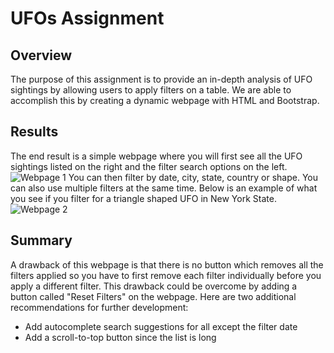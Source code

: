 # UFOs Assignment
## Overview
The purpose of this assignment is to provide an in-depth analysis of UFO sightings by allowing users to apply filters on a table. We are able to accomplish this by creating a dynamic webpage with HTML and Bootstrap. 
## Results
The end result is a simple webpage where you will first see all the UFO sightings listed on the right and the filter search options on the left.
![Webpage 1](https://user-images.githubusercontent.com/111667387/202334178-9bf0305c-68a9-443d-9ea2-9e8a6d4a3d1b.jpg)
You can then filter by date, city, state, country or shape. You can also use multiple filters at the same time. Below is an example of what you see if you filter for a triangle shaped UFO in New York State.
![Webpage 2](https://user-images.githubusercontent.com/111667387/202334597-bbd4e062-a3ef-4a2e-a0ea-c48ab84eb2bb.jpg)

## Summary

A drawback of this webpage is that there is no button which removes all the filters applied so you have to first remove each filter individually before you apply a different filter. This drawback could be overcome by adding a button called "Reset Filters" on the webpage. Here are two additional recommendations for further development:
- Add autocomplete search suggestions for all except the filter date
- Add a scroll-to-top button since the list is long
